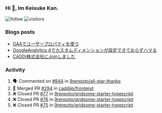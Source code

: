 ### Hi 👋, Im Keisuke Kan.

<!--
**9renpoto/9renpoto** is a ✨ _special_ ✨ repository because its `README.md` (this file) appears on your GitHub profile.

Here are some ideas to get you started:

- 🔭 I’m currently working on ...
- 🌱 I’m currently learning ...
- 👯 I’m looking to collaborate on ...
- 🤔 I’m looking for help with ...
- 💬 Ask me about ...
- 📫 How to reach me: ...
- 😄 Pronouns: ...
- ⚡ Fun fact: ...
-->

![follow](https://img.shields.io/github/followers/9renpoto?label=Follow&style=social)
![visitors](https://komarev.com/ghpvc/?username=9renpoto&label=Profile%20views&color=0e75b6&style=flat)

### Blogs posts

<!-- BLOG-POST-LIST:START -->
- [GA4でユーザープロパティを使う](https://9renpoto.dev/2021/02/21/google-analytics-4-user-properties/)
- [GoogleAnalytics 4でカスタムディメンションが設定できておらずハマる](https://9renpoto.dev/2021/02/13/google-analytics-4/)
- [CADDi株式会社にJoinしました](https://9renpoto.dev/2020/12/05/join/)
<!-- BLOG-POST-LIST:END -->

### Activity

<!--START_SECTION:activity-->
1. 🗣 Commented on [#844](https://github.com/9renpoto/all-star-thanks/issues/844) in [9renpoto/all-star-thanks](https://github.com/9renpoto/all-star-thanks)
2. 🎉 Merged PR [#294](https://github.com/caddijp/frontend/pull/294) in [caddijp/frontend](https://github.com/caddijp/frontend)
3. ❌ Closed PR [#77](https://github.com/9renpoto/gridsome-starter-typescript/pull/77) in [9renpoto/gridsome-starter-typescript](https://github.com/9renpoto/gridsome-starter-typescript)
4. ❌ Closed PR [#76](https://github.com/9renpoto/gridsome-starter-typescript/pull/76) in [9renpoto/gridsome-starter-typescript](https://github.com/9renpoto/gridsome-starter-typescript)
5. ❌ Closed PR [#75](https://github.com/9renpoto/gridsome-starter-typescript/pull/75) in [9renpoto/gridsome-starter-typescript](https://github.com/9renpoto/gridsome-starter-typescript)
<!--END_SECTION:activity-->

<!--START_SECTION:waka-->
<!--END_SECTION:waka-->